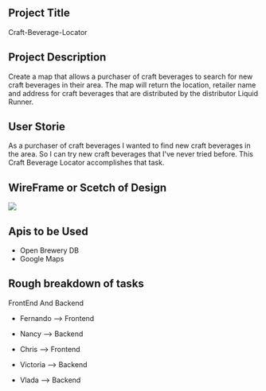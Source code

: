 ## Project Title 
Craft-Beverage-Locator

## Project Description
Create a map that allows a purchaser of craft beverages to search for new craft beverages in their area.  The map will return the location, retailer name and address for craft beverages that are distributed by the distributor Liquid Runner.


## User Storie
As a purchaser of craft beverages
I wanted to find new craft beverages in the area. 
So I can try new craft beverages that I've never tried before. 
This Craft Beverage Locator accomplishes that task.


## WireFrame or Scetch of Design  
<img src = "C:\Users\Victoria\Desktop\Craft-Beverage-Locator\Screen Shot 2020-04-07 at 8.58.07 PM.png">


## Apis to be Used 
* Open Brewery DB
* Google Maps 

## Rough breakdown of tasks 

FrontEnd And Backend 

* Fernando --> Frontend 

* Nancy --> Backend

* Chris --> Frontend

* Victoria --> Backend

* Vlada --> Backend



